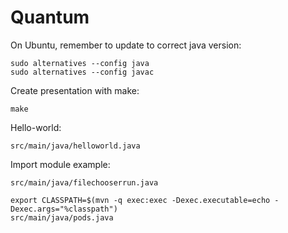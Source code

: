 # Quantum

On Ubuntu, remember to update to correct java version:

```shell
sudo alternatives --config java
sudo alternatives --config javac
```

Create presentation with make:

```shell
make
```

Hello-world:
```shell
src/main/java/helloworld.java
```

Import module example:
```shell
src/main/java/filechooserrun.java
```


```shell
export CLASSPATH=$(mvn -q exec:exec -Dexec.executable=echo -Dexec.args="%classpath")
src/main/java/pods.java
```